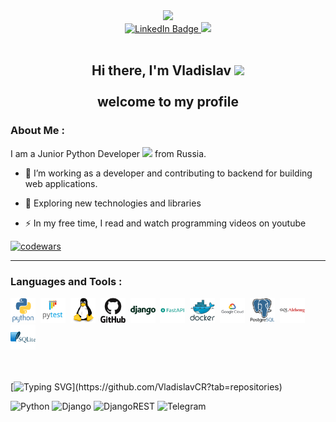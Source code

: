 <div id="header" align="center">
  <img src="https://media.giphy.com/media/v1.Y2lkPTc5MGI3NjExeWpma2FpcmVscXBvbGtveHZ5cHBjMHBnNXp2a2F1a3g0aWhxM2RsMiZlcD12MV9pbnRlcm5hbF9naWZfYnlfaWQmY3Q9Zw/f3iwJFOVOwuy7K6FFw/giphy.gif" width="300"/>
</div>
<div id="badges" align="center">
  <a href="http://linkedin.com/">
    <img src="https://img.shields.io/badge/LinkedIn-blue?style=for-the-badge&logo=linkedin&logoColor=white" alt="LinkedIn Badge"/>
  </a>
  <a href="https://hh.ru/resume/36b7b3b8ff0bf821c60039ed1f34446e35554b">
    <img src="https://img.shields.io/badge/HeadHunter-red?style=for-the-badge&logo=HH&logoColor=white"/>
  </a>
  <br>
  <img src="https://komarev.com/ghpvc/?username=VladislavCR&style=flat-square&color=blue" alt=""/>
</div>
<h2 align="center">
  Hi there, I'm Vladislav
  <img src="https://media.giphy.com/media/hvRJCLFzcasrR4ia7z/giphy.gif" width="30px"/>
  <br><br>
  welcome to my profile
</h2>

### About Me :
I am a Junior Python Developer <img src="https://media.giphy.com/media/WUlplcMpOCEmTGBtBW/giphy.gif" width="30"> from Russia.
- :telescope: I’m working as a developer and contributing to backend for building web applications.

- :seedling: Exploring new technologies and libraries

- :zap: In my free time, I read and watch programming videos on youtube

[![codewars](https://www.codewars.com/users/VladislavCR/badges/small)](https://www.codewars.com/users/VladislavCR)

---

### Languages and Tools :
<div>
  <img src="https://github.com/devicons/devicon/blob/master/icons/python/python-original-wordmark.svg" title="Python" alt="Python" width="40" height="40"/>&nbsp;
  <img src="https://github.com/devicons/devicon/blob/master/icons/pytest/pytest-original-wordmark.svg"  title="Pytest" alt="Pytest" width="40" height="40"/>&nbsp;
  <img src="https://github.com/devicons/devicon/blob/master/icons/linux/linux-original.svg" title="Linux"  alt="Linux" width="40" height="40"/>&nbsp;
  <img src="https://github.com/devicons/devicon/blob/master/icons/github/github-original-wordmark.svg" title="GitHub" alt="GitHub" width="40" height="40"/>&nbsp;
  <img src="https://github.com/devicons/devicon/blob/master/icons/django/django-plain-wordmark.svg" title="Django" alt="Django" width="40" height="40"/>&nbsp;
  <img src="https://github.com/devicons/devicon/blob/master/icons/fastapi/fastapi-original-wordmark.svg" title="FastAPI" alt="FastAPI" width="40" height="40"/>&nbsp;
  <img src="https://github.com/devicons/devicon/blob/master/icons/docker/docker-original-wordmark.svg" title="Docker" alt="Docker" width="40" height="40"/>&nbsp;
  <img src="https://github.com/devicons/devicon/blob/master/icons/googlecloud/googlecloud-original-wordmark.svg" title="Google" alt="Google" width="40" height="40"/>&nbsp;
  <img src="https://github.com/devicons/devicon/blob/master/icons/postgresql/postgresql-original-wordmark.svg" title="PostgreSQL" alt="PostgreSQL " width="40" height="40"/>&nbsp;
  <img src="https://github.com/devicons/devicon/blob/master/icons/sqlalchemy/sqlalchemy-original-wordmark.svg" title="SQLAlchemy" alt="SQLAlchemy" width="40" height="40"/>&nbsp;
  <img src="https://github.com/devicons/devicon/blob/master/icons/sqlite/sqlite-original-wordmark.svg" title="SQLite" alt="SQLite" width="40" height="40"/>&nbsp;
</div>
<br><br>

[![Typing SVG](https://readme-typing-svg.herokuapp.com?font=Fira+Code&pause=1000&width=435&lines=Links+to+my+projects:)](https://github.com/VladislavCR?tab=repositories)

![Python](https://img.shields.io/badge/python-3670A0?style=for-the-badge&logo=python&logoColor=ffdd54)
![Django](https://img.shields.io/badge/django-%23092E20.svg?style=for-the-badge&logo=django&logoColor=white)
![DjangoREST](https://img.shields.io/badge/DJANGO-REST-88e86d?style=for-the-badge&logo=django&logoColor=white&color=3D9217&labelColor=gray)
![Telegram](https://img.shields.io/badge/Telegram-2CA5E0?style=for-the-badge&logo=telegram&logoColor=white)

<!--
**VladislavCR/VladislavCR** is a ✨ _special_ ✨ repository because its `README.md` (this file) appears on your GitHub profile.
-->
